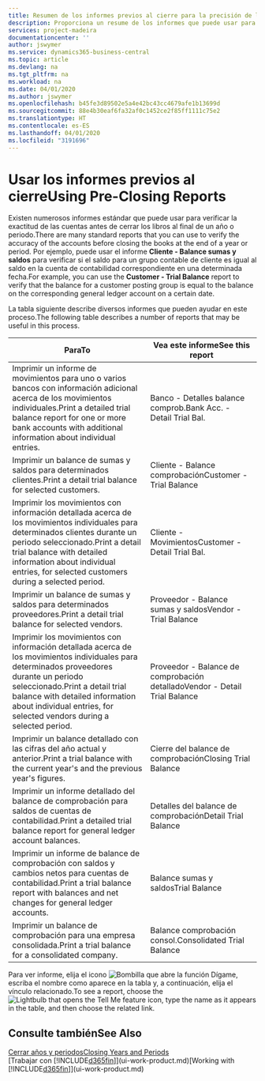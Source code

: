 ```yaml
---
title: Resumen de los informes previos al cierre para la precisión de las cuentas | Documentos de Microsoft
description: Proporciona un resume de los informes que puede usar para verificar la exactitud de las cuentas antes de cerrar los libros al final de un año o periodo.
services: project-madeira
documentationcenter: ''
author: jswymer
ms.service: dynamics365-business-central
ms.topic: article
ms.devlang: na
ms.tgt_pltfrm: na
ms.workload: na
ms.date: 04/01/2020
ms.author: jswymer
ms.openlocfilehash: b45fe3d89502e5a4e42bc43cc4679afe1b13699d
ms.sourcegitcommit: 88e4b30eaf6fa32af0c1452ce2f85ff1111c75e2
ms.translationtype: HT
ms.contentlocale: es-ES
ms.lasthandoff: 04/01/2020
ms.locfileid: "3191696"
---
```

# <a name="using-pre-closing-reports"></a><span data-ttu-id="3c335-103">Usar los informes previos al cierre</span><span class="sxs-lookup"><span data-stu-id="3c335-103">Using Pre-Closing Reports</span></span>
<span data-ttu-id="3c335-104">Existen numerosos informes estándar que puede usar para verificar la exactitud de las cuentas antes de cerrar los libros al final de un año o periodo.</span><span class="sxs-lookup"><span data-stu-id="3c335-104">There are many standard reports that you can use to verify the accuracy of the accounts before closing the books at the end of a year or period.</span></span> <span data-ttu-id="3c335-105">Por ejemplo, puede usar el informe **Cliente - Balance sumas y saldos** para verificar si el saldo para un grupo contable de cliente es igual al saldo en la cuenta de contabilidad correspondiente en una determinada fecha.</span><span class="sxs-lookup"><span data-stu-id="3c335-105">For example, you can use the **Customer - Trial Balance** report to verify that the balance for a customer posting group is equal to the balance on the corresponding general ledger account on a certain date.</span></span>

<span data-ttu-id="3c335-106">La tabla siguiente describe diversos informes que pueden ayudar en este proceso.</span><span class="sxs-lookup"><span data-stu-id="3c335-106">The following table describes a number of reports that may be useful in this process.</span></span>

| <span data-ttu-id="3c335-107">Para</span><span class="sxs-lookup"><span data-stu-id="3c335-107">To</span></span> | <span data-ttu-id="3c335-108">Vea este informe</span><span class="sxs-lookup"><span data-stu-id="3c335-108">See this report</span></span> |
| --- | --- |
| <span data-ttu-id="3c335-109">Imprimir un informe de movimientos para uno o varios bancos con información adicional acerca de los movimientos individuales.</span><span class="sxs-lookup"><span data-stu-id="3c335-109">Print a detailed trial balance report for one or more bank accounts with additional information about individual entries.</span></span> |<span data-ttu-id="3c335-110">Banco - Detalles balance comprob.</span><span class="sxs-lookup"><span data-stu-id="3c335-110">Bank Acc. - Detail Trial Bal.</span></span> |
| <span data-ttu-id="3c335-111">Imprimir un balance de sumas y saldos para determinados clientes.</span><span class="sxs-lookup"><span data-stu-id="3c335-111">Print a detail trial balance for selected customers.</span></span> |<span data-ttu-id="3c335-112">Cliente - Balance comprobación</span><span class="sxs-lookup"><span data-stu-id="3c335-112">Customer - Trial Balance</span></span> |
| <span data-ttu-id="3c335-113">Imprimir los movimientos con información detallada acerca de los movimientos individuales para determinados clientes durante un periodo seleccionado.</span><span class="sxs-lookup"><span data-stu-id="3c335-113">Print a detail trial balance with detailed information about individual entries, for selected customers during a selected period.</span></span> |<span data-ttu-id="3c335-114">Cliente - Movimientos</span><span class="sxs-lookup"><span data-stu-id="3c335-114">Customer - Detail Trial Bal.</span></span> |
| <span data-ttu-id="3c335-115">Imprimir un balance de sumas y saldos para determinados proveedores.</span><span class="sxs-lookup"><span data-stu-id="3c335-115">Print a detail trial balance for selected vendors.</span></span> |<span data-ttu-id="3c335-116">Proveedor - Balance sumas y saldos</span><span class="sxs-lookup"><span data-stu-id="3c335-116">Vendor - Trial Balance</span></span> |
| <span data-ttu-id="3c335-117">Imprimir los movimientos con información detallada acerca de los movimientos individuales para determinados proveedores durante un periodo seleccionado.</span><span class="sxs-lookup"><span data-stu-id="3c335-117">Print a detail trial balance with detailed information about individual entries, for selected vendors during a selected period.</span></span> |<span data-ttu-id="3c335-118">Proveedor - Balance de comprobación detallado</span><span class="sxs-lookup"><span data-stu-id="3c335-118">Vendor - Detail Trial Balance</span></span> |
| <span data-ttu-id="3c335-119">Imprimir un balance detallado con las cifras del año actual y anterior.</span><span class="sxs-lookup"><span data-stu-id="3c335-119">Print a trial balance with the current year's and the previous year's figures.</span></span> |<span data-ttu-id="3c335-120">Cierre del balance de comprobación</span><span class="sxs-lookup"><span data-stu-id="3c335-120">Closing Trial Balance</span></span> |
| <span data-ttu-id="3c335-121">Imprimir un informe detallado del balance de comprobación para saldos de cuentas de contabilidad.</span><span class="sxs-lookup"><span data-stu-id="3c335-121">Print a detailed trial balance report for general ledger account balances.</span></span> |<span data-ttu-id="3c335-122">Detalles del balance de comprobación</span><span class="sxs-lookup"><span data-stu-id="3c335-122">Detail Trial Balance</span></span> |
| <span data-ttu-id="3c335-123">Imprimir un informe de balance de comprobación con saldos y cambios netos para cuentas de contabilidad.</span><span class="sxs-lookup"><span data-stu-id="3c335-123">Print a trial balance report with balances and net changes for general ledger accounts.</span></span> |<span data-ttu-id="3c335-124">Balance sumas y saldos</span><span class="sxs-lookup"><span data-stu-id="3c335-124">Trial Balance</span></span> |
| <span data-ttu-id="3c335-125">Imprimir un balance de comprobación para una empresa consolidada.</span><span class="sxs-lookup"><span data-stu-id="3c335-125">Print a trial balance for a consolidated company.</span></span> |<span data-ttu-id="3c335-126">Balance comprobación consol.</span><span class="sxs-lookup"><span data-stu-id="3c335-126">Consolidated Trial Balance</span></span> |

<span data-ttu-id="3c335-127">Para ver informe, elija el icono ![Bombilla que abre la función Dígame](media/ui-search/search_small.png "Dígame qué desea hacer"), escriba el nombre como aparece en la tabla y, a continuación, elija el vínculo relacionado.</span><span class="sxs-lookup"><span data-stu-id="3c335-127">To see a report, choose the ![Lightbulb that opens the Tell Me feature](media/ui-search/search_small.png "Tell me what you want to do") icon, type the name as it appears in the table, and then choose the related link.</span></span>

## <a name="see-also"></a><span data-ttu-id="3c335-128">Consulte también</span><span class="sxs-lookup"><span data-stu-id="3c335-128">See Also</span></span>
[<span data-ttu-id="3c335-129">Cerrar años y periodos</span><span class="sxs-lookup"><span data-stu-id="3c335-129">Closing Years and Periods</span></span>](year-close-years-periods.md)  
<span data-ttu-id="3c335-130">[Trabajar con [!INCLUDE[d365fin](includes/d365fin_md.md)]](ui-work-product.md)</span><span class="sxs-lookup"><span data-stu-id="3c335-130">[Working with [!INCLUDE[d365fin](includes/d365fin_md.md)]](ui-work-product.md)</span></span>

